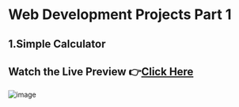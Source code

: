 # Web Development Projects Part 1

## 1.Simple Calculator

## Watch the Live Preview 👉[Click Here](https://ashutosh-pmishra.github.io/Web-Development-Projects-Part-1/1-Simple_Calculator/)
![image](https://github.com/Ashutosh-PMishra/Web-Development-Projects-Part-1/blob/main/1-Simple_Calculator/Preview.png)
